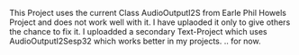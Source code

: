 This Project uses the current Class AudioOutputI2S from Earle Phil Howels Project and does not work well with it.
I have uplaoded it only to give others the chance to fix it.
I uploadded a secondary Text-Project which uses AudioOutputI2Sesp32 which works better in my projects. .. for now.

